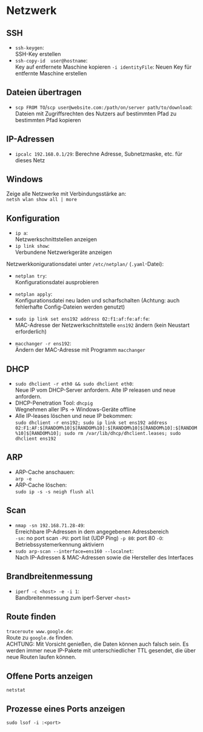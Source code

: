 # Netzwerk
## SSH
- `ssh-keygen`:  
  SSH-Key erstellen
- `ssh-copy-id  user@hostname`:  
  Key auf entfernete Maschine kopieren
  `-i identityFile`: Neuen Key für entfernte Maschine erstellen

## Dateien übertragen
- `scp FROM TO`/`scp user@website.com:/path/on/server path/to/download`:  
  Dateien mit Zugriffsrechten des Nutzers auf bestimmten Pfad zu bestimmten Pfad kopieren

## IP-Adressen
- `ipcalc 192.168.0.1/29`:
  Berechne Adresse, Subnetzmaske, etc. für dieses Netz

## Windows
Zeige alle Netzwerke mit Verbindungsstärke an:  
`netsh wlan show all | more`

## Konfiguration
- `ip a`:  
  Netzwerkschnittstellen anzeigen
- `ip link show`:  
  Verbundene Netzwerkgeräte anzeigen

Netzwerkkonigurationsdatei unter `/etc/netplan/` (`.yaml`-Datei):  
- `netplan try`:  
  Konfigurationsdatei ausprobieren

- `netplan apply`:  
  Konfigurationsdatei neu laden und scharfschalten (Achtung: auch fehlerhafte Config-Dateien werden genutzt)

- `sudo ip link set ens192 address 02:f1:af:fe:af:fe`:  
  MAC-Adresse der Netzwerkschnittstelle `ens192` ändern (kein Neustart erforderlich)
  
- `macchanger -r ens192`:  
  Ändern der MAC-Adresse mit Programm `macchanger`

## DHCP
- `sudo dhclient -r eth0 && sudo dhclient eth0`:  
  Neue IP vom DHCP-Server anfordern. Alte IP releasen und neue anfordern.
- DHCP-Penetration Tool: `dhcpig`  
  Wegnehmen aller IPs -> Windows-Geräte offline
- Alle IP-leases löschen und neue IP bekommen:  
  `sudo dhclient -r ens192; sudo ip link set ens192 address 02:F1:AF:$[RANDOM%10]$[RANDOM%10]:$[RANDOM%10]$[RANDOM%10]:$[RANDOM%10]$[RANDOM%10]; sudo rm /var/lib/dhcp/dhclient.leases; sudo dhclient ens192`

## ARP
- ARP-Cache anschauen:  
  `arp -e`
- ARP-Cache löschen:  
  `sudo ip -s -s neigh flush all`

## Scan
- `nmap -sn 192.168.71.28-49`:  
  Erreichbare IP-Adressen in dem angegebenen Adressbereich  
  `-sn`: no port scan
  `-PU`: port list (UDP Ping)
  `-p 80`: port 80
  `-O`: Betriebssystemerkennung aktiviern
- `sudo arp-scan --interface=ens160 --localnet`:  
  Nach IP-Adressen & MAC-Adressen sowie die Hersteller des Interfaces

## Brandbreitenmessung
- `iperf -c <host> -e -i 1`:  
  Bandbreitenmessung zum iperf-Server `<host>`

## Route finden
`traceroute www.google.de`:  
Route zu `google.de` finden.  
ACHTUNG: Mit Vorsicht genießen, die Daten können auch falsch sein. Es werden immer neue IP-Pakete mit unterschiedlicher TTL gesendet, die über neue Routen laufen können.

## Offene Ports anzeigen
`netstat`

## Prozesse eines Ports anzeigen
`sudo lsof -i :<port>`